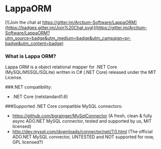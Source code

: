 # LappaORM

[![Join the chat at https://gitter.im/Arctium-Software/LappaORM](https://badges.gitter.im/Join%20Chat.svg)](https://gitter.im/Arctium-Software/LappaORM?utm_source=badge&utm_medium=badge&utm_campaign=pr-badge&utm_content=badge)

### What is Lappa ORM?
Lappa ORM is a object relational mapper for .NET Core (MySQL/MSSQL/SQLite) written in C# (.NET Core) released under the MIT License.

###.NET compatibility:
- .NET Core (netstandard1.6)

###Supported .NET Core compatible MySQL connectors:
- https://github.com/bgrainger/MySqlConnector (A fresh, clean & fully async ADO.NET MySQL connector, tested and supported by us, MIT licensed)
- http://dev.mysql.com/downloads/connector/net/7.0.html (The official ADO.NET MySQL connector, UNTESTED and NOT supported for now, GPL licensed?)
